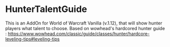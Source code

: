 # HunterTalentGuide
This is an AddOn for World of Warcraft Vanilla (v.1.12), that will show hunter players what talent to choose. 
Based on wowhead's hardcored hunter guide : https://www.wowhead.com/classic/guide/classes/hunter/hardcore-leveling-tips#leveling-tips
